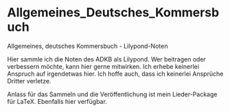 # Allgemeines_Deutsches_Kommersbuch
Allgemeines, deutsches Kommersbuch - Lilypond-Noten

Hier sammle ich die Noten des ADKB als Lilypond. Wer beitragen oder verbessern möchte, kann hier gerne mitwirken. Ich erhebe keinerlei Anspruch auf irgendetwas hier. Ich hoffe auch, dass ich keinerlei Ansprüche Dritter verletze.

Anlass für das Sammeln und die Veröffentlichung ist mein Lieder-Package für LaTeX. Ebenfalls hier verfügbar.

